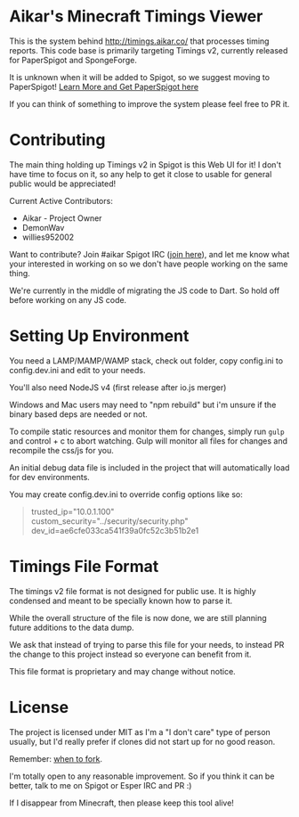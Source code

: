 Aikar's Minecraft Timings Viewer
=======

This is the system behind <http://timings.aikar.co/> that processes timing reports.
This code base is primarily targeting Timings v2, currently released for PaperSpigot and SpongeForge.

It is unknown when it will be added to Spigot, so we suggest moving to PaperSpigot! [Learn More and Get PaperSpigot here](https://paper.readthedocs.org/en/paper-1.8/)

If you can think of something to improve the system please feel free to PR it.
 

Contributing
======

The main thing holding up Timings v2 in Spigot is this Web UI for it! I don't have time to focus on it, so any help to get it close to usable for general public would be appreciated!

Current Active Contributors:
  - Aikar - Project Owner
  - DemonWav
  - willies952002

Want to contribute? Join #aikar Spigot IRC ([join here](https://irc.spi.gt/iris/?channels=#aikar)), 
and let me know what your interested in working on so we don't have people working on the same thing.

We're currently in the middle of migrating the JS code to Dart. So hold off before working on any JS code.

Setting Up Environment
=====
You need a LAMP/MAMP/WAMP stack, check out folder, copy config.ini to config.dev.ini and edit to your needs.

You'll also need NodeJS v4 (first release after io.js merger)

Windows and Mac users may need to "npm rebuild" but i'm unsure if the binary based deps are needed or not.

To compile static resources and monitor them for changes, simply run `gulp` and control + c to abort watching.
Gulp will monitor all files for changes and recompile the css/js for you.

An initial debug data file is included in the project that will automatically load for dev environments.

You may create config.dev.ini to override config options like so:

>trusted_ip="10.0.1.100"  
>custom_security="../security/security.php"  
>dev_id=ae6cfe033ca541f39a0fc52c3b51b2e1


Timings File Format
======
The timings v2 file format is not designed for public use. It is highly condensed and meant to be specially known how to parse it.

While the overall structure of the file is now done, we are still planning future additions to the data dump.

We ask that instead of trying to parse this file for your needs, to instead PR the change to this project instead so
everyone can benefit from it.

This file format is proprietary and may change without notice. 

License
======
The project is licensed under MIT as I'm a "I don't care" type of person usually, but I'd really prefer if clones did not start up for no good reason.

Remember: [when to fork](http://jamesdixon.wordpress.com/forking-protocol-why-when-and-how-to-fork-an-open-source-project/).

I'm totally open to any reasonable improvement. So if you think it can be better, talk to me on Spigot or Esper IRC and PR :)

If I disappear from Minecraft, then please keep this tool alive!
